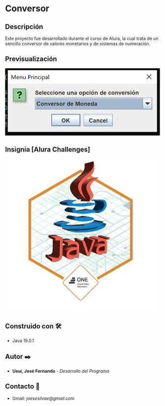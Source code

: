 # Conversor

## Descripción

Este proyecto fue desarrollado durante el curso de Alura, la cual trata de un sencillo conversor de valores monetarios y de sistemas de numeración.

## Previsualización

![alt](img/vista_previa.PNG)

## Insignia [Alura Challenges]

![alt](img/cms_files_10224_1671211831Prancheta_8.png)

## Construido con 🛠️

* Java 19.0.1

## Autor ✒️
* **Usui, José Fernando** - *Desarrollo del Programa*

## Contacto 📱
* Gmail: _joesesilvae@gmail.com_
